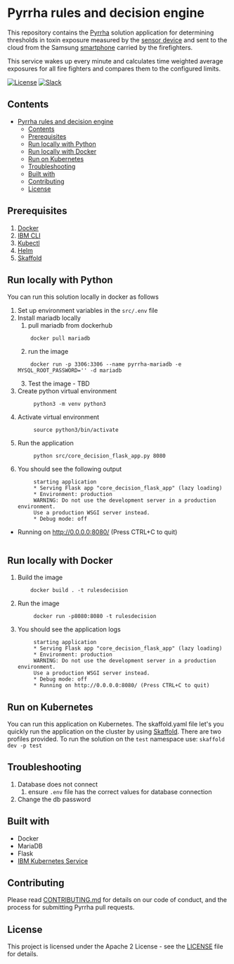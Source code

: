# Pyrrha rules and decision engine

This repository contains the [Pyrrha](https://github.com/Pyrrha-Platform/Pyrrha) solution application for determining thresholds in toxin exposure measured by the [sensor device](https://github.com/Pyrrha-Platform/Pyrrha-Firmware) and sent to the cloud from the Samsung [smartphone](https://github.com/Pyrrha-Platform/Pyrrha-Mobile-App) carried by the firefighters.

This service wakes up every minute and calculates time weighted average exposures for all fire fighters and compares them to the configured limits.

[![License](https://img.shields.io/badge/License-Apache2-blue.svg)](https://www.apache.org/licenses/LICENSE-2.0) [![Slack](https://img.shields.io/badge/Join-Slack-blue)](https://callforcode.org/slack)

## Contents
- [Pyrrha rules and decision engine](#Pyrrha-rules-and-decision-engine)
  - [Contents](#contents)
  - [Prerequisites](#prerequisites)
  - [Run locally with Python](#run-locally-with-python)
  - [Run locally with Docker](#run-locally-with-docker)
  - [Run on Kubernetes](#run-on-kubernetes)
  - [Troubleshooting](#troubleshooting)
  - [Built with](#built-with)
  - [Contributing](#contributing)
  - [License](#license)

## Prerequisites
1. [Docker](https://docs.docker.com/desktop/)
2. [IBM CLI](https://cloud.ibm.com/docs/cli?topic=cli-install-ibmcloud-cli)
3. [Kubectl](https://kubernetes.io/docs/tasks/tools/install-kubectl/)
4. [Helm](https://helm.sh/docs/intro/install/)
5. [Skaffold](https://skaffold.dev/docs/install/)

## Run locally with Python
You can run this solution locally in docker as follows

1. Set up environment variables in the `src/.env` file
2. Install mariadb locally
   1. pull mariadb from dockerhub
    ```
        docker pull mariadb
    ```
   2. run the image
    ```
        docker run -p 3306:3306 --name pyrrha-mariadb -e MYSQL_ROOT_PASSWORD='' -d mariadb
    ```
    3. Test the image - TBD
3. Create python virtual environment
   ```
        python3 -m venv python3
   ```
4. Activate virtual environment
   ```
        source python3/bin/activate
   ```
5. Run the application
   ```
        python src/core_decision_flask_app.py 8080
   ```
6. You should see the following output
   ```
        starting application
        * Serving Flask app "core_decision_flask_app" (lazy loading)
        * Environment: production
        WARNING: Do not use the development server in a production environment.
        Use a production WSGI server instead.
        * Debug mode: off
 * Running on http://0.0.0.0:8080/ (Press CTRL+C to quit)
   ```

## Run locally with Docker
1. Build the image
    ```
        docker build . -t rulesdecision
    ```
2. Run the image
   ```
        docker run -p8080:8080 -t rulesdecision
   ```
3. You should see the application logs
   ```
        starting application
        * Serving Flask app "core_decision_flask_app" (lazy loading)
        * Environment: production
        WARNING: Do not use the development server in a production environment.
        Use a production WSGI server instead.
        * Debug mode: off
        * Running on http://0.0.0.0:8080/ (Press CTRL+C to quit)
   ```

## Run on Kubernetes
You can run this application on Kubernetes. The skaffold.yaml file let's you quickly run the application on the cluster by using [Skaffold](https://skaffold.dev/docs/pipeline-stages/deployers/helm/). There are two profiles provided. To run the solution on the `test` namespace use:
    ```
        skaffold dev -p test
    ```

## Troubleshooting
1. Database does not connect
   1. ensure `.env` file has the correct values for database connection
2. Change the db password

## Built with

* Docker
* MariaDB
* Flask
* [IBM Kubernetes Service](https://cloud.ibm.com/kubernetes/overview)


## Contributing

Please read [CONTRIBUTING.md](CONTRIBUTING.md) for details on our code of conduct, and the process for submitting Pyrrha pull requests.

## License

This project is licensed under the Apache 2 License - see the [LICENSE](LICENSE) file for details.
